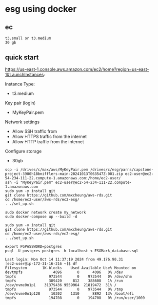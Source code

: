 # esg using docker

## ec

```
t3.small or t3.medium
30 gb
```


## quick start

https://us-east-1.console.aws.amazon.com/ec2/home?region=us-east-1#LaunchInstances:

Instance Type:
   - t3.medium

Key pair (login) 
   - MyKeyPair.pem

Network settings
  - Allow SSH traffic from
  - Allow HTTPS traffic from the internet
  - Allow HTTP traffic from the internet

Configure storage
  - 30gb
```
scp -i /drives/c/max/aws/MyKeyPair.pem /drives/c/esg/parns/capstone-project-3900h18bnifflers-main-20241013T063547Z-001.zip ec2-user@ec2-54-234-111-22.compute-1.amazonaws.com:/home/ec2-user/
ssh -i "MyKeyPair.pem" ec2-user@ec2-54-234-111-22.compute-1.amazonaws.com
sudo yum -y install git
git clone https://github.com/mxcheung/aws-rds.git
cd /home/ec2-user/aws-rds/ec2-esg/
. ./set_up.sh

```

```
sudo docker network create my_network
sudo docker-compose up --build -d
```

```
sudo yum -y install git
git clone https://github.com/mxcheung/aws-rds.git
cd /home/ec2-user/aws-rds/ec2-esg/
. ./set_up.sh

```

```
export PGPASSWORD=postgres
psql -U postgres postgres -h localhost < ESGMark_database.sql

```



```
Last login: Mon Oct 14 11:37:19 2024 from 49.176.90.31
[ec2-user@ip-172-31-16-216 ~]$ df
Filesystem       1K-blocks    Used Available Use% Mounted on
devtmpfs              4096       0      4096   0% /dev
tmpfs               973544       0    973544   0% /dev/shm
tmpfs               389420     812    388608   1% /run
/dev/nvme0n1p1    31379436 9559964  21819472  31% /
tmpfs               973544       0    973544   0% /tmp
/dev/nvme0n1p128     10202    1310      8892  13% /boot/efi
tmpfs               194708       0    194708   0% /run/user/1000
```

